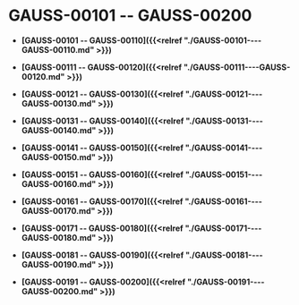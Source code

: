 # GAUSS-00101 -- GAUSS-00200<a name="ZH-CN_TOPIC_0302072879"></a>

-   **[GAUSS-00101 -- GAUSS-00110]({{<relref "./GAUSS-00101----GAUSS-00110.md" >}})**  

-   **[GAUSS-00111 -- GAUSS-00120]({{<relref "./GAUSS-00111----GAUSS-00120.md" >}})**  

-   **[GAUSS-00121 -- GAUSS-00130]({{<relref "./GAUSS-00121----GAUSS-00130.md" >}})**  

-   **[GAUSS-00131 -- GAUSS-00140]({{<relref "./GAUSS-00131----GAUSS-00140.md" >}})**  

-   **[GAUSS-00141 -- GAUSS-00150]({{<relref "./GAUSS-00141----GAUSS-00150.md" >}})**  

-   **[GAUSS-00151 -- GAUSS-00160]({{<relref "./GAUSS-00151----GAUSS-00160.md" >}})**  

-   **[GAUSS-00161 -- GAUSS-00170]({{<relref "./GAUSS-00161----GAUSS-00170.md" >}})**  

-   **[GAUSS-00171 -- GAUSS-00180]({{<relref "./GAUSS-00171----GAUSS-00180.md" >}})**  

-   **[GAUSS-00181 -- GAUSS-00190]({{<relref "./GAUSS-00181----GAUSS-00190.md" >}})**  

-   **[GAUSS-00191 -- GAUSS-00200]({{<relref "./GAUSS-00191----GAUSS-00200.md" >}})**  


